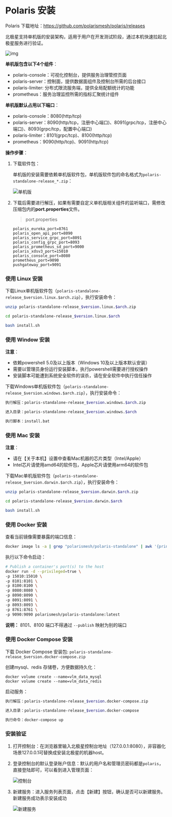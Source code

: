 # Polaris 安装

Polaris 下载地址：https://github.com/polarismesh/polaris/releases

北极星支持单机版的安装架构，适用于用户在开发测试阶段，通过本机快速拉起北极星服务进行验证。

![img](https://cdn.jsdelivr.net/gh/letengzz/Two-C@main/img/202306301422207.png)

**单机版包含以下4个组件**：

- polaris-console：可视化控制台，提供服务治理管控页面
- polaris-server：控制面，提供数据面组件及控制台所需的后台接口
- polaris-limiter: 分布式限流服务端，提供全局配额统计的功能
- prometheus：服务治理监控所需的指标汇聚统计组件

**单机版默认占用以下端口**：

- polaris-console：8080(http/tcp)
- polaris-server：8090(http/tcp，注册中心端口)、8091(grpc/tcp，注册中心端口)、8093(grpc/tcp，配置中心端口)
- polaris-limiter：8101(grpc/tcp)、8100(http/tcp)
- prometheus：9090(http/tcp)、9091(http/tcp)

**操作步骤**：

1. 下载软件包：

   单机版的安装需要依赖单机版软件包，单机版软件包的命名格式为`polaris-standalone-release_*.zip`：

   ![单机版](https://cdn.jsdelivr.net/gh/letengzz/Two-C@main/img/202306301422407.png)

2. 下载后需要进行解压，如果有需要自定义单机版相关组件的监听端口，需修改压缩包内的**port.properties**文件。

   > port.properties

   ```properties
   polaris_eureka_port=8761
   polaris_open_api_port=8090
   polaris_service_grpc_port=8091
   polaris_config_grpc_port=8093
   polaris_prometheus_sd_port=9000
   polaris_xdsv3_port=15010
   polaris_console_port=8080
   prometheus_port=9090
   pushgateway_port=9091
   ```

### 使用 Linux 安装

下载Linux单机版软件包（`polaris-standalone-release_$version.linux.$arch.zip`），执行安装命令：

```bash
unzip polaris-standalone-release_$version.linux.$arch.zip

cd polaris-standalone-release_$version.linux.$arch

bash install.sh
```

### 使用 Window 安装

**注意**：

- 依赖powershell 5.0及以上版本（Windows 10及以上版本默认安装）
- 需要以管理员身份运行安装脚本，执行powershell需要进行授权操作
- 安装脚本可能遭到系统安全软件的误杀，请在安全软件中执行信任操作

下载Windows单机版软件包（`polaris-standalone-release_$version.windows.$arch.zip`），执行安装命令：

```bash
执行解压：polaris-standalone-release_$version.windows.$arch.zip

进入目录：polaris-standalone-release_$version.windows.$arch

执行脚本：install.bat
```

### 使用 Mac 安装

**注意**：

- 请在【关于本机】设置中查看Mac机器的芯片类型（Intel/Apple）
- Intel芯片请使用amd64的软件包，Apple芯片请使用arm64的软件包

下载Mac单机版软件包（`polaris-standalone-release_$version.darwin.$arch.zip`），执行安装命令：

```bash
unzip polaris-standalone-release_$version.darwin.$arch.zip

cd polaris-standalone-release_$version.darwin.$arch

bash install.sh
```

### 使用 Docker 安装

查看当前镜像需要暴露的端口信息：

```bash
docker image ls -a | grep "polarismesh/polaris-standalone" | awk '{print $3}' | xargs docker inspect --format='{{range $key, $value := .Config.ExposedPorts}}{{ $key }}{{end}}'| awk '{ gsub(/\/tcp/, " "); print $0 }'
```

执行以下命令启动：

```bash
# Publish a container's port(s) to the host
docker run -d --privileged=true \
-p 15010:15010 \
-p 8101:8101 \
-p 8100:8100 \
-p 8080:8080 \
-p 8090:8090 \
-p 8091:8091 \
-p 8093:8093 \
-p 8761:8761 \
-p 9090:9090 polarismesh/polaris-standalone:latest
```

**说明：** 8101、8100 端口不得通过 `--publish` 映射为别的端口

### 使用 Docker Compose 安装

下载 Docker Compose 安装包: `polaris-standalone-release_$version.docker-compose.zip`

创建mysql、redis 存储卷，方便数据持久化：

```shell
docker volume create --name=vlm_data_mysql
docker volume create --name=vlm_data_redis
```

启动服务：

```bash
执行解压：polaris-standalone-release_$version.docker-compose.zip

进入目录：polaris-standalone-release_$version.docker-compose

执行命令：docker-compose up
```

### 安装验证

1. 打开控制台：在浏览器里输入北极星控制台地址（127.0.0.1:8080），非容器化场景127.0.0.1可替换成安装北极星的机器host。

2. 登录控制台的默认登录账户信息：默认的用户名和管理员密码都是`polaris`，直接登陆即可，可以看到进入管理页面：

   ![控制台](https://cdn.jsdelivr.net/gh/letengzz/Two-C@main/img/202306301422607.png)

3. 新建服务：进入服务列表页面，点击【新建】按钮，确认是否可以新建服务。新建服务成功表示安装成功

   ![新建服务](https://cdn.jsdelivr.net/gh/letengzz/Two-C@main/img/202306301433530.png)
